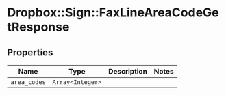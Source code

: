 # Dropbox::Sign::FaxLineAreaCodeGetResponse



## Properties

| Name | Type | Description | Notes |
| ---- | ---- | ----------- | ----- |
| `area_codes` | ```Array<Integer>``` |    |  |

